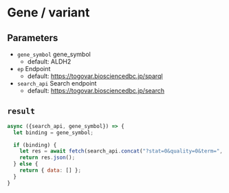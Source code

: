 # Gene / variant

## Parameters


* `gene_symbol` gene_symbol
  * default: ALDH2
* `ep` Endpoint
  * default: https://togovar.biosciencedbc.jp/sparql
* `search_api` Search endpoint
  * default: https://togovar.biosciencedbc.jp/search


## `result`

```javascript
async ({search_api, gene_symbol}) => {
  let binding = gene_symbol;

  if (binding) {
    let res = await fetch(search_api.concat("?stat=0&quality=0&term=", binding));
    return res.json();
  } else {
    return { data: [] };
  }
}
```
